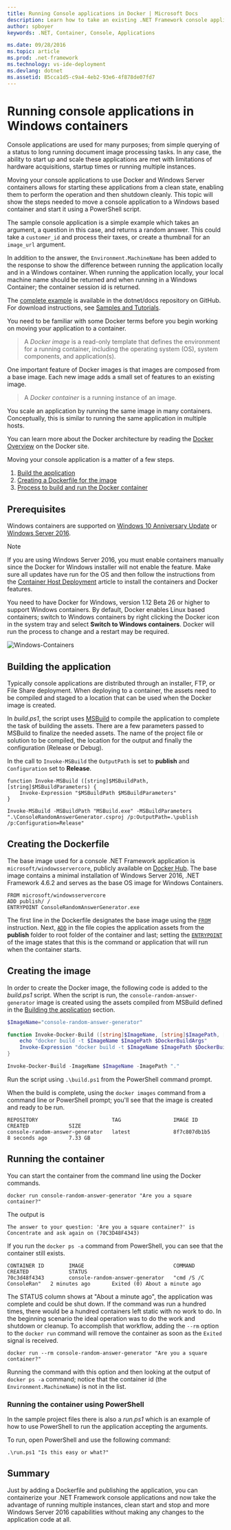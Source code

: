 ```yaml
---
title: Running Console applications in Docker | Microsoft Docs
description: Learn how to take an existing .NET Framework console application and run it in a Windows Docker container.
author: spboyer
keywords: .NET, Container, Console, Applications

ms.date: 09/28/2016
ms.topic: article
ms.prod: .net-framework
ms.technology: vs-ide-deployment
ms.devlang: dotnet
ms.assetid: 85cca1d5-c9a4-4eb2-93e6-4f878de07fd7
---
```


# Running console applications in Windows containers

Console applications are used for many purposes; from simple querying of a status to long running document image processing tasks. In any case, the ability to start up and scale these applications are met with limitations of hardware acquisitions, startup times or running multiple instances.

Moving your console applications to use Docker and Windows Server containers allows for starting these applications from a clean state, enabling them to perform the operation and then shutdown cleanly. This topic will show the steps needed to move a console application to a Windows based container and start it using a PowerShell script.

The sample console application is a simple example which takes an argument, a question in this case, and returns a random answer. This could take a `customer_id` and process their taxes, or create a thumbnail for an `image_url` argument.

In addition to the answer, the `Environment.MachineName` has been added to the response to show the difference between running the application locally and in a Windows container. When running the application locally, your local machine name should be returned and when running in a Windows Container; the container session id is returned.

The [complete example](https://github.com/dotnet/docs/tree/master/samples/framework/docker/ConsoleRandomAnswerGenerator) is available in the dotnet/docs repository on GitHub. For download instructions, see [Samples and Tutorials](../../samples-and-tutorials/index.md#viewing-and-downloading-samples).

You need to be familiar with some Docker terms before you begin working
on moving your application to a container.

> A *Docker image* is a read-only template that defines the environment
> for a running container, including the operating system (OS), system components, and application(s).

One important feature of Docker images is that images are composed from a
base image. Each new image adds a small set of features to an existing
image. 

> A *Docker container* is a running instance of an image. 

You scale an application by running the same image in many containers.
Conceptually, this is similar to running the same application in multiple
hosts.

You can learn more about the Docker architecture by reading the 
[Docker Overview](https://docs.docker.com/engine/understanding-docker/)
on the Docker site. 

Moving your console application is a matter of a few steps.

1. [Build the application](#building-the-application)
1. [Creating a Dockerfile for the image](#creating-the-dockerfile)
1. [Process to build and run the Docker container](#creating-the-image)

## Prerequisites
Windows containers are supported on [Windows 10 Anniversary Update](https://www.microsoft.com/en-us/software-download/windows10/) or 
[Windows Server 2016](https://www.microsoft.com/en-us/cloud-platform/windows-server).

> [!NOTE]
>If you are using Windows Server 2016, you must enable containers manually since the Docker for Windows installer will not enable the feature. Make sure all updates have run for the OS and then follow the instructions from the [Container Host Deployment](https://msdn.microsoft.com/virtualization/windowscontainers/deployment/deployment) article to install the containers and Docker features.

You need to have Docker for Windows, version 1.12 Beta 26 or higher to support Windows containers. By default, Docker enables Linux based containers; switch to Windows containers by right clicking the Docker icon in the system tray and select **Switch to Windows containers**. Docker will run the process to change and a restart may be required.

![Windows-Containers](./media/console/SwitchContainer.png)

## Building the application
Typically console applications are distributed through an installer, FTP, or File Share deployment. When deploying to a container, the assets need to be compiled and staged to a location that can be used when the Docker image is created.

In *build.ps1*, the script uses [MSBuild](https://msdn.microsoft.com/library/dd393574.aspx) to compile the application to complete the task of building the assets. There are a few parameters passed to MSBuild to finalize the needed assets. The name of the project file or solution to be compiled, the location for the output and finally the configuration (Release or Debug).

In the call to `Invoke-MSBuild` the `OutputPath` is set to **publish** and  `Configuration` set to **Release**. 

```
function Invoke-MSBuild ([string]$MSBuildPath, [string]$MSBuildParameters) {
    Invoke-Expression "$MSBuildPath $MSBuildParameters"
}

Invoke-MSBuild -MSBuildPath "MSBuild.exe" -MSBuildParameters ".\ConsoleRandomAnswerGenerator.csproj /p:OutputPath=.\publish /p:Configuration=Release"
```

## Creating the Dockerfile
The base image used for a console .NET Framework application is `microsoft/windowsservercore`, publicly available on [Docker Hub](https://hub.docker.com/r/microsoft/windowsservercore/). The base image contains a minimal installation of Windows Server 2016, .NET Framework 4.6.2 and serves as the base OS image for Windows Containers.

```
FROM microsoft/windowsservercore
ADD publish/ /
ENTRYPOINT ConsoleRandomAnswerGenerator.exe
```
The first line in the Dockerfile designates the base image using the [`FROM`](https://docs.docker.com/engine/reference/builder/#/from) instruction. Next, [`ADD`](https://docs.docker.com/engine/reference/builder/#/add) in the file copies the application assets from the **publish** folder to root folder of the container and last; setting the [`ENTRYPOINT`](https://docs.docker.com/engine/reference/builder/#/entrypoint) of the image states that this is the command or application that will run when the container starts. 

## Creating the image
In order to create the Docker image, the following code is added to the *build.ps1* script. When the script is run, the `console-random-answer-generator` image is created using the assets compiled from MSBuild defined in the [Building the application](#building-the-application) section.

```powershell
$ImageName="console-random-answer-generator"

function Invoke-Docker-Build ([string]$ImageName, [string]$ImagePath, [string]$DockerBuildArgs = "") {
    echo "docker build -t $ImageName $ImagePath $DockerBuildArgs"
    Invoke-Expression "docker build -t $ImageName $ImagePath $DockerBuildArgs"
}

Invoke-Docker-Build -ImageName $ImageName -ImagePath "."
```

Run the script using `.\build.ps1` from the PowerShell command prompt.

When the build is complete, using the `docker images` command from a command line or PowerShell prompt; you'll see that the image is created and ready to be run.

```
REPOSITORY                        TAG                 IMAGE ID            CREATED             SIZE
console-random-answer-generator   latest              8f7c807db1b5        8 seconds ago       7.33 GB
```

## Running the container
You can start the container from the command line using the Docker commands.

```
docker run console-random-answer-generator "Are you a square container?"
```

The output is

```
The answer to your question: 'Are you a square container?' is Concentrate and ask again on (70C3D48F4343)
```

If you run the `docker ps -a` command from PowerShell, you can see that the container still exists.

```
CONTAINER ID        IMAGE                             COMMAND                  CREATED             STATUS                          
70c3d48f4343        console-random-answer-generator   "cmd /S /C ConsoleRan"   2 minutes ago       Exited (0) About a minute ago      
```

The STATUS column shows at "About a minute ago", the application was complete and could be shut down. If the command was run a hundred times, there would be a hundred containers left static with no work to do. In the beginning scenario the ideal operation was to do the work and shutdown or cleanup. To accomplish that workflow, adding the `--rm` option to the `docker run` command will remove the container as soon as the `Exited` signal is received.

```
docker run --rm console-random-answer-generator "Are you a square container?"
```

Running the command with this option and then looking at the output of `docker ps -a` command; notice that the container id (the `Environment.MachineName`) is not in the list.

### Running the container using PowerShell
In the sample project files there is also a *run.ps1* which is an example of how to use PowerShell to run the application accepting the arguments.

To run, open PowerShell and use the following command:

```
.\run.ps1 "Is this easy or what?"
```

## Summary
Just by adding a Dockerfile and publishing the application, you can containerize your .NET Framework console applications and now take the advantage of running multiple instances, clean start and stop and more Windows Server 2016 capabilities without making any changes to the application code at all.
